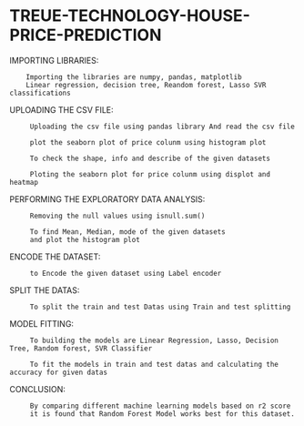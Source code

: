 # TREUE-TECHNOLOGY-HOUSE-PRICE-PREDICTION

IMPORTING LIBRARIES:

        Importing the libraries are numpy, pandas, matplotlib
        Linear regression, decision tree, Reandom forest, Lasso SVR classifications

UPLOADING THE CSV FILE:

         Uploading the csv file using pandas library And read the csv file

         plot the seaborn plot of price colunm using histogram plot

         To check the shape, info and describe of the given datasets

         Ploting the seaborn plot for price colunm using displot and heatmap

PERFORMING THE EXPLORATORY DATA ANALYSIS:

         Removing the null values using isnull.sum()

         To find Mean, Median, mode of the given datasets
         and plot the histogram plot

ENCODE THE DATASET:

         to Encode the given dataset using Label encoder

SPLIT THE DATAS:

         To split the train and test Datas using Train and test splitting

MODEL FITTING:

         To building the models are Linear Regression, Lasso, Decision Tree, Random forest, SVR Classifier

         To fit the models in train and test datas and calculating the accuracy for given datas

CONCLUSION:

         By comparing different machine learning models based on r2 score 
         it is found that Random Forest Model works best for this dataset.

         

